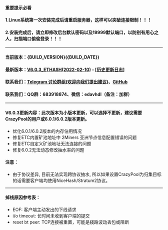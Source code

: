 #### 重要提示必看
#### 1.Linux系统第一次安装完成后请重启服务器，这样可以突破连接限制！！！
#### 2.安装完成后，请立即修改后台默认密码以及19999默认端口，以防别有用心之人，扫描端口偷偷登录！！！
----
#### 当前版本：{BUILD_VERSION}({BUILD_DATE})
#### 最新版本：[V6.0.3_ETHASH(2022-02-10)](https://github.com/MinerPr0xy/MinerProxy/releases/tag/6.0.2) - [[历史更新日志]](https://github.com/MinerPr0xy/MinerProxy/releases)
#### 联系我们：[Telegram 讨论群组(欢迎向我们提出建议)](https://t.me/Miner_Proxy)、[GitHub](https://github.com/MinerPr0xy/MinerProxy)
#### 联系我们：QQ群：683918874、微信：edavhdl（备注：加群）
----
#### V6.0.3更新内容：此次版本为小版本更新，可以选择不更新，建议需要CrazyPool的用户或6.0.1/6.0.2版本更新。
- 优化6.0.1/6.0.2版本的内存佔用情况
- 修复ETC内置矿池地址中 2Miners 亚洲节点信息配置错误的问题
- 修复ETC自定义矿池地址无法连接的问题
- 修复6.0.2无法动态修改抽水率的问题
#### 注意：
- 由于协议差异, 目前无法实现跨协议抽水, 所以如果设置CrazyPool为归集目标的话需要客户端均使用NiceHash/Stratum2协议。
----
#### 掉线原因参考表：
- EOF: 客户端主动发出的下线请求
- i/o timeout: 长时间未收到客户端的提交
- reset bt peer: TCP连接被重置，可能是綫路波动丢包或阻断
